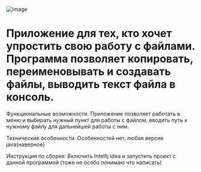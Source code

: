 ![image](https://github.com/sergeylshn/FileProcessing/assets/106117047/69f127d6-faea-46ea-9f17-2aaa114d754e)
# **Приложение для тех, кто хочет упростить свою работу с файлами. Программа позволяет копировать, переименовывать и создавать файлы, выводить текст файла в консоль.**
Функциональные возможности.
Приложение позволяет работать в меню и выбирать нужный пункт для работы с файлом, вводить путь к нужному файлу для дальнейшей работы с ним.

Технические особенности.
Особенностей нет, любая версия java(наверное)

Инструкция по сборке:
Включить Intellij Idea и запустить проект с данной программой (тоже не особо понимаю что написать)
